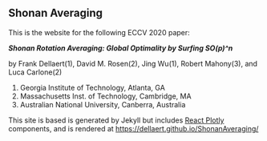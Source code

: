 ## Shonan Averaging

This is the website for the following ECCV 2020 paper:

***Shonan Rotation Averaging: Global Optimality by Surfing SO(p)^n***

by Frank Dellaert(1), David M. Rosen(2), Jing Wu(1), Robert Mahony(3), and Luca Carlone(2)

1. Georgia Institute of Technology, Atlanta, GA
2. Massachusetts Inst. of Technology, Cambridge, MA
3. Australian National University, Canberra, Australia

This site is based is generated by Jekyll but includes [React Plotly](https://plotly.com/javascript/react/) components, and is rendered at https://dellaert.github.io/ShonanAveraging/
